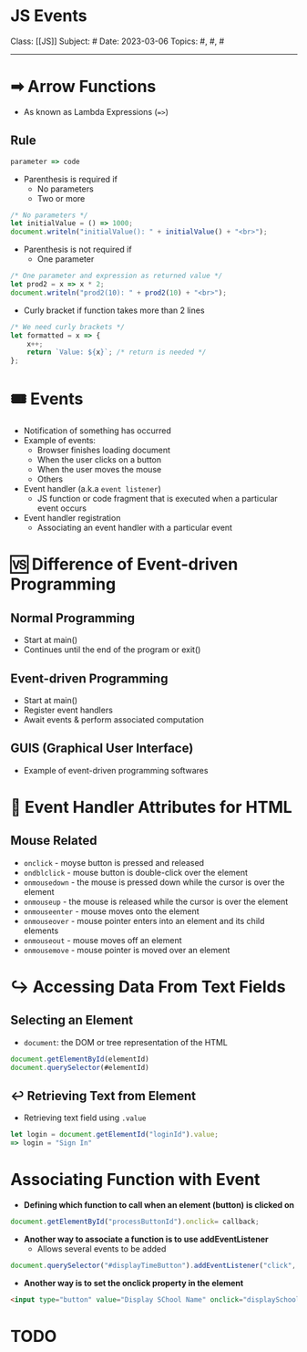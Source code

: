 # JS Events
Class: [[JS]]
Subject: #
Date: 2023-03-06
Topics: #, #, # 

---

# ➡ Arrow Functions
- As known as Lambda Expressions (`=>`)
## Rule
```js
parameter => code
```
- Parenthesis is required if
	- No parameters
	- Two or more
```js
/* No parameters */
let initialValue = () => 1000;
document.writeln("initialValue(): " + initialValue() + "<br>");
```
- Parenthesis is not required if
	- One parameter
```js
/* One parameter and expression as returned value */
let prod2 = x => x * 2;
document.writeln("prod2(10): " + prod2(10) + "<br>");
```
- Curly bracket if function takes more than 2 lines
```js
/* We need curly brackets */
let formatted = x => {
	x++;
	return `Value: ${x}`; /* return is needed */
};
```

# 🎟️ Events
- Notification of something has occurred
- Example of events:
	- Browser finishes loading document
	- When the user clicks on a button
	- When the user moves the mouse
	- Others
- Event handler (a.k.a `event listener`)
	- JS function or code fragment that is executed when a particular event occurs
- Event handler registration
	- Associating an event handler with a particular event

# 🆚 Difference of Event-driven Programming
## Normal Programming
- Start at main()
- Continues until the end of the program or exit()

## Event-driven Programming
- Start at main()
- Register event handlers
- Await events & perform associated computation

## GUIS (Graphical User Interface)
- Example of event-driven programming softwares

# 📖 Event Handler Attributes for HTML
## Mouse Related
- `onclick` - moyse button is pressed and released
- `ondblclick` - mouse button is double-click over the element
- `onmousedown` - the mouse is pressed down while the cursor is over the element
- `onmouseup` - the mouse is released while the cursor is over the element
- `onmouseenter` - mouse moves onto the element
- `onmouseover` - mouse pointer enters into an element and its child elements
- `onmouseout` - mouse moves off an element
- `onmousemove` - mouse pointer is moved over an element

# ↪ Accessing Data From Text Fields

## Selecting an Element
- `document`: the DOM or tree representation of the HTML
```js
document.getElementById(elementId)
document.querySelector(#elementId)
```

## ↩ Retrieving Text from Element
- Retrieving text field using `.value`
```js
let login = document.getElementId("loginId").value;
=> login = "Sign In"
```

# Associating Function with Event
- **Defining which function to call when an element (button) is clicked on**
```js
document.getElementById("processButtonId").onclick= callback;
```

- **Another way to associate a function is to use addEventListener**
	- Allows several events to be added
```js
document.querySelector("#displayTimeButton").addEventListener("click", () => alert(new Date()));
```

- **Another way is to set the onclick property in the element**
```html
<input type="button" value="Display SChool Name" onclick="displaySchoolName()" />
```

# TODO